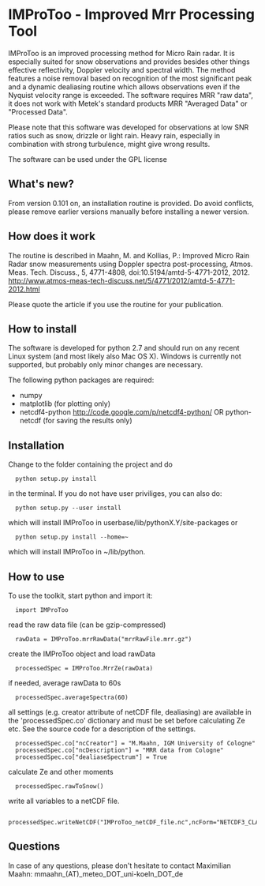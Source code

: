 # IMProToo - Improved Mrr Processing Tool



IMProToo is an improved processing method for Micro Rain radar. It is especially suited for snow observations and provides besides other things effective reflectivity, Doppler velocity and spectral width. The method features a noise removal based on recognition of the most significant peak and a dynamic dealiasing routine which allows observations even if the Nyquist velocity range is exceeded. The software requires MRR "raw data", it does not work with Metek's standard products MRR "Averaged Data" or "Processed Data".

Please note that this software was developed for observations at low SNR ratios such as snow, drizzle or light rain. Heavy rain, especially in combination with strong turbulence, might give wrong results.

The software can be used under the GPL license

## What's new?
From version 0.101 on, an installation routine is provided. Do avoid conflicts, please remove earlier versions manually before installing a newer version.

## How does it work 

The routine is described in 
Maahn, M. and Kollias, P.: Improved Micro Rain Radar snow measurements using Doppler spectra post-processing, Atmos. Meas. Tech. Discuss., 5, 4771-4808, doi:10.5194/amtd-5-4771-2012, 2012. http://www.atmos-meas-tech-discuss.net/5/4771/2012/amtd-5-4771-2012.html

Please quote the article if you use the routine for your publication.

## How to install

The software is developed for python 2.7 and should run on any recent Linux system (and most likely also Mac OS X). Windows is currently not supported, but probably only minor changes are necessary.

The following python packages are required:
  * numpy
  * matplotlib (for plotting only)
  * netcdf4-python http://code.google.com/p/netcdf4-python/ OR python-netcdf (for saving the results only)

## Installation

Change to the folder containing the project and do 
```
  python setup.py install
```
in the terminal. If you do not have user priviliges, you can also do:
```
  python setup.py --user install
```
which will install IMProToo in userbase/lib/pythonX.Y/site-packages or
```
  python setup.py install --home=~
```
which will install IMProToo in ~/lib/python.


## How to use

To use the toolkit, start python and import it:
```
  import IMProToo
```

read the raw data file (can be gzip-compressed)
```
  rawData = IMProToo.mrrRawData("mrrRawFile.mrr.gz")
```

create the IMProToo object and load rawData
```
  processedSpec = IMProToo.MrrZe(rawData)
```

if needed, average rawData to 60s
```
  processedSpec.averageSpectra(60)
```

all settings (e.g. creator attribute of netCDF file, dealiasing) are available in the 'processedSpec.co' dictionary and must be set before calculating Ze etc. See the source code for a description of the settings.
```
  processedSpec.co["ncCreator"] = "M.Maahn, IGM University of Cologne"
  processedSpec.co["ncDescription"] = "MRR data from Cologne"
  processedSpec.co["dealiaseSpectrum"] = True    
```

calculate Ze and other moments
```
  processedSpec.rawToSnow()
```

write all variables to a netCDF file.
```
  processedSpec.writeNetCDF("IMProToo_netCDF_file.nc",ncForm="NETCDF3_CLASSIC")
```


## Questions
In case of any questions, please don't hesitate to contact Maximilian Maahn: mmaahn_(AT)_meteo_DOT_uni-koeln_DOT_de
